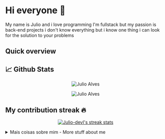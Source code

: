 # Hi everyone :wave:

My name is Julio and i love programming I'm fullstack but my passion is back-end projects i don't know everything but i know one thing i can look for the solution to your problems


## Quick overview

## 📈 Github Stats

<p align="center"> <img src="https://github-readme-stats.vercel.app/api?username=Julio-devI&show_icons=true&count_private=true&theme=midnight-purple" alt="Julio Alves" />

<p align="center"> <img src="https://github-readme-stats.vercel.app/api/top-langs/?username=Julio-devI&layout=compact&theme=midnight-purple" alt="Julio Alves" />

## My contribution streak 🔥 

<p align="center">
  <a href="https://github.com/Julio-devI/github-readme-streak-stats">
    <img src="https://github-readme-streak-stats.herokuapp.com/?user=Julio-devI&theme=midnight-purple#version3" alt="Julio-devI's streak stats"/>
  </a>
</p>
<details>
<summary>
	Mais coisas sobre mim - More stuff about me
</summary>

## My skills 📜

- HTML
- CSS
- WordPress
- PHP | Laravel
- MySQL
- node js

## O que eu estou aprendendo - What I'm currently learning 📚

- javascript
- ajax
- bootstrap

</details>
